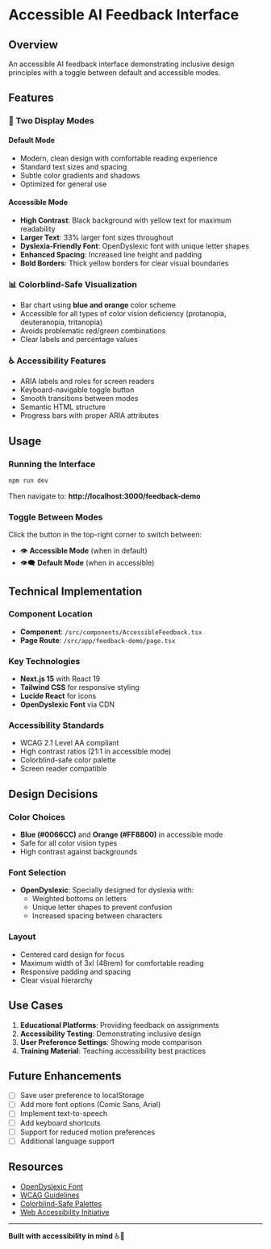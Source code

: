 # Accessible AI Feedback Interface

## Overview
An accessible AI feedback interface demonstrating inclusive design principles with a toggle between default and accessible modes.

## Features

### 🎨 Two Display Modes

#### **Default Mode**
- Modern, clean design with comfortable reading experience
- Standard text sizes and spacing
- Subtle color gradients and shadows
- Optimized for general use

#### **Accessible Mode**
- **High Contrast**: Black background with yellow text for maximum readability
- **Larger Text**: 33% larger font sizes throughout
- **Dyslexia-Friendly Font**: OpenDyslexic font with unique letter shapes
- **Enhanced Spacing**: Increased line height and padding
- **Bold Borders**: Thick yellow borders for clear visual boundaries

### 📊 Colorblind-Safe Visualization
- Bar chart using **blue and orange** color scheme
- Accessible for all types of color vision deficiency (protanopia, deuteranopia, tritanopia)
- Avoids problematic red/green combinations
- Clear labels and percentage values

### ♿ Accessibility Features
- ARIA labels and roles for screen readers
- Keyboard-navigable toggle button
- Smooth transitions between modes
- Semantic HTML structure
- Progress bars with proper ARIA attributes

## Usage

### Running the Interface
```bash
npm run dev
```

Then navigate to: **http://localhost:3000/feedback-demo**

### Toggle Between Modes
Click the button in the top-right corner to switch between:
- 👁️ **Accessible Mode** (when in default)
- 👁️‍🗨️ **Default Mode** (when in accessible)

## Technical Implementation

### Component Location
- **Component**: `/src/components/AccessibleFeedback.tsx`
- **Page Route**: `/src/app/feedback-demo/page.tsx`

### Key Technologies
- **Next.js 15** with React 19
- **Tailwind CSS** for responsive styling
- **Lucide React** for icons
- **OpenDyslexic Font** via CDN

### Accessibility Standards
- WCAG 2.1 Level AA compliant
- High contrast ratios (21:1 in accessible mode)
- Colorblind-safe color palette
- Screen reader compatible

## Design Decisions

### Color Choices
- **Blue (#0066CC)** and **Orange (#FF8800)** in accessible mode
- Safe for all color vision types
- High contrast against backgrounds

### Font Selection
- **OpenDyslexic**: Specially designed for dyslexia with:
  - Weighted bottoms on letters
  - Unique letter shapes to prevent confusion
  - Increased spacing between characters

### Layout
- Centered card design for focus
- Maximum width of 3xl (48rem) for comfortable reading
- Responsive padding and spacing
- Clear visual hierarchy

## Use Cases

1. **Educational Platforms**: Providing feedback on assignments
2. **Accessibility Testing**: Demonstrating inclusive design
3. **User Preference Settings**: Showing mode comparison
4. **Training Material**: Teaching accessibility best practices

## Future Enhancements

- [ ] Save user preference to localStorage
- [ ] Add more font options (Comic Sans, Arial)
- [ ] Implement text-to-speech
- [ ] Add keyboard shortcuts
- [ ] Support for reduced motion preferences
- [ ] Additional language support

## Resources

- [OpenDyslexic Font](https://opendyslexic.org/)
- [WCAG Guidelines](https://www.w3.org/WAI/WCAG21/quickref/)
- [Colorblind-Safe Palettes](https://davidmathlogic.com/colorblind/)
- [Web Accessibility Initiative](https://www.w3.org/WAI/)

---

**Built with accessibility in mind** ♿💙
